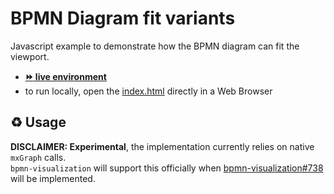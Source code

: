 # BPMN Diagram fit variants

Javascript example to demonstrate how the BPMN diagram can fit the viewport.
- [__:fast_forward: live environment__](https://cdn.statically.io/gh/process-analytics/bpmn-visualization-examples/master/examples/diagram-fit-variants/index.html)
- to run locally, open the [index.html](index.html) directly in a Web Browser

## ♻️ Usage

**DISCLAIMER: Experimental**, the implementation currently relies on native `mxGraph` calls.  \
`bpmn-visualization` will support this officially when [bpmn-visualization#738](https://github.com/process-analytics/bpmn-visualization-js/issues/738)
will be implemented. 
